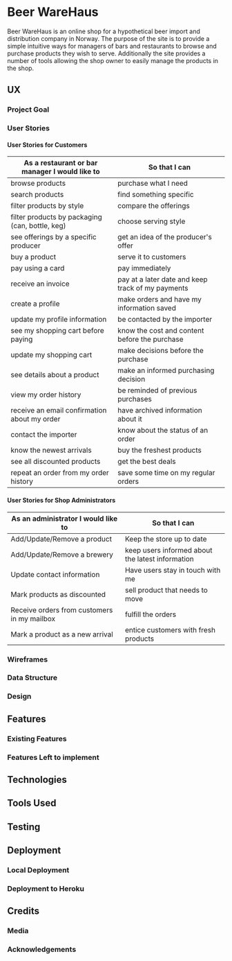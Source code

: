 # Beer WareHaus

Beer WareHaus is an online shop for a hypothetical beer import and distribution company in Norway. The purpose of the site is to provide a simple intuitive ways for managers of bars and restaurants to browse and purchase products they wish to serve.
Additionally the site provides a number of tools allowing the shop owner to easily manage the products in the shop.

## UX

### Project Goal

### User Stories

#### User Stories for Customers

| **As a restaurant or bar manager I would like to** | **So that I can**                                 |
| -------------------------------------------------- | ------------------------------------------------- |
| browse products                                    | purchase what I need                              |
| search products                                    | find something specific                           |
| filter products by style                           | compare the offerings                             |
| filter products by packaging (can, bottle, keg)    | choose serving style                              |
| see offerings by a specific producer               | get an idea of the producer's offer               |
| buy a product                                      | serve it to customers                             |
| pay using a card                                   | pay immediately                                   |
| receive an invoice                                 | pay at a later date and keep track of my payments |
| create a profile                                   | make orders and have my information saved         |
| update my profile information                      | be contacted by the importer                      |
| see my shopping cart before paying                 | know the cost and content before the purchase     |
| update my shopping cart                            | make decisions before the purchase                |
| see details about a product                        | make an informed purchasing decision              |
| view my order history                              | be reminded of previous purchases                 |
| receive an email confirmation about my order       | have archived information about it                |
| contact the importer                               | know about the status of an order                 |
| know the newest arrivals                           | buy the freshest products                         |
| see all discounted products                        | get the best deals                                |
| repeat an order from my order history              | save some time on my regular orders               |

#### User Stories for Shop Administrators

| **As an administrator I would like to**     | **So that I can**                                |
| ------------------------------------------- | ------------------------------------------------ |
| Add/Update/Remove a product                 | Keep the store up to date                        |
| Add/Update/Remove a brewery                 | keep users informed about the latest information |
| Update contact information                  | Have users stay in touch with me                 |
| Mark products as discounted                 | sell product that needs to move                  |
| Receive orders from customers in my mailbox | fulfill the orders                               |
| Mark a product as a new arrival             | entice customers with fresh products             |

### Wireframes

### Data Structure

### Design

## Features

### Existing Features

### Features Left to implement

## Technologies

## Tools Used

## Testing

## Deployment

### Local Deployment

### Deployment to Heroku

## Credits

### Media

### Acknowledgements
